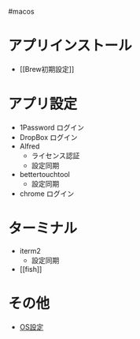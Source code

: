 #macos 
# アプリインストール　
- [[Brew初期設定]]

# アプリ設定
-  1Password ログイン
-  DropBox ログイン
-  Alfred
	-  ライセンス認証
	-  設定同期
-  bettertouchtool
	-  設定同期
- chrome ログイン

# ターミナル
 - iterm2
	 - 設定同期
 -  [[fish]]
 
# その他
- [OS設定](https://qiita.com/iwato/items/dcde94e0002eca7d0b9f)
